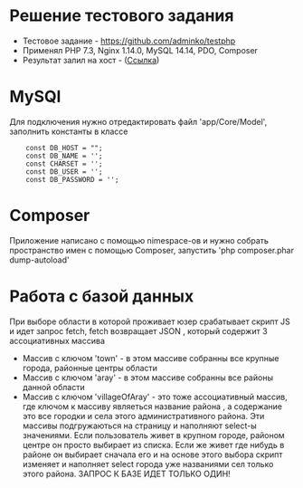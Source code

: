 # Решение тестового задания

- Тестовое задание - https://github.com/adminko/testphp
- Применял PHP 7.3, Nginx 1.14.0, MySQL 14.14, PDO, Composer 
- Результат залил на хост - ([Ссылка](http://liapkin.6te.net/))

# MySQl
Для подключения нужно отредактировать файл 'app/Core/Model', заполнить константы в классе
```
    const DB_HOST = "";
    const DB_NAME = '';
    const CHARSET = '';
    const DB_USER = '';
    const DB_PASSWORD = '';
```
# Composer
Приложение написано с помощью nimespace-ов и нужно собрать пространство имен с помощью Composer, запустить 'php composer.phar dump-autoload'

# Работа с базой данных
При выборе области в которой проживает юзер срабатывает скрипт JS и идет запрос fetch, fetch возвращает JSON , который содержит 3 ассоциативных массива
- Массив с ключом 'town' - в этом массиве собранны все крупные города, районные центры области
- Массив с ключом 'aray' - в этом массиве собранны все районы данной области
- Массив с ключом 'villageOfAray' - это тоже ассоциативный массив, где ключом к массиву являеться название района , а содержание это все городки и села этого административного района.
Эти массивы подгружаються на страницу и наполняют select-ы значениями. Если пользователь живет в крупном городе, районом центре он просто выбирает из списка. Если же живет где нибудь в районе он выбирает сначала  его и на основе этого выбора скрипт изменяет  и наполняет select города уже названиями сел только этого района.
ЗАПРОС К БАЗЕ ИДЕТ ТОЛЬКО ОДИН!  
